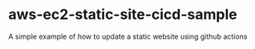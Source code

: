 # aws-ec2-static-site-cicd-sample
A simple example of how to update a static website using github actions

